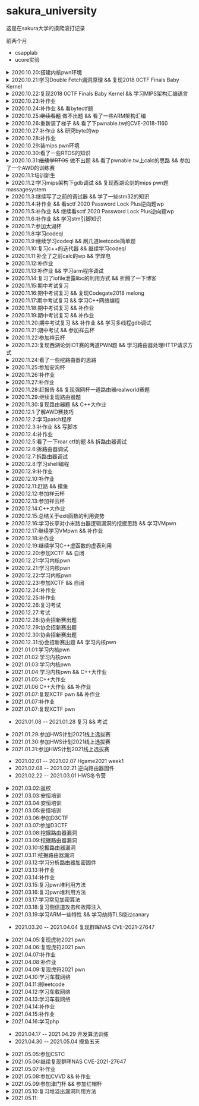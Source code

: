 # sakura_university

这是在sakura大学的摸爬滚打记录

前两个月

- csapplab
- ucore实验


<details>
  <summary>2020.10.20:搭建内核pwn环境</summary>
  qemu参数：
  
  ```
   -cpu kvm64,+smep,+smap 设置CPU的安全选项，这里开启了smap和smep
   -kernel 设置内核bzImage文件的路径
   -initrd 设置刚才利用busybox创建的rootfs.img，作为内核启动的文件系统
   -gdb tcp::1234 设置gdb的调试端口为1234
  ```
  
   内核中命令：
   
   ```
   lsmod
   insmod xx.ko
   rmmod xx.ko
   ```
  
   gdb命令：
   
   ```
   gdb vmlinux
   add-symbol-file ./xx.ko 0x(模块基地址) //加载驱动的符号文件
   target remote :1234
   ```
</details>

<details>
  <summary>2020.10.21:学习Double Fetch漏洞原理 && 复现2018 0CTF Finals Baby Kernel</summary>
</details>

<details>
  <summary>2020.10.22:复现2018 0CTF Finals Baby Kernel && 学习MIPS架构汇编语言</summary>
  wp：https://x1ng.top/2020/10/22/kernel-pwn%E5%85%A5%E9%97%A8%E4%B9%8B%E8%B7%AF-%E6%9B%B4%E6%96%B0%E4%B8%AD/
  
  学习笔记：https://x1ng.top/2020/11/14/%E6%B1%87%E7%BC%96%E8%AF%AD%E8%A8%80%E5%AD%A6%E4%B9%A0%E7%AC%94%E8%AE%B0/
  
</details>

<details>
  <summary>2020.10.23:补作业</summary>
</details>

<details>
  <summary>2020.10.24:补作业 && 看bytectf题</summary>
  学了一下golang语言的竞争漏洞
  又是零解的一天呜呜呜
</details>

<details>
  <summary>2020.10.25:<s>继续看题</s> 做不出题 && 看了一些ARM架构汇编</summary>
</details>

<details>
  <summary>2020.10.26:重新装了梯子 && 看了下pwnable.tw的CVE-2018-1160</summary>
  看着ida的反汇编有点迷，准备先复现一遍，，环境又搭不好
</details>

<details>
  <summary>2020.10.27:补作业 && 研究byte的wp</summary>
</details>

<details>
  <summary>2020.10.28:补作业</summary>
</details>

<details>
  <summary>2020.10.29:装mips pwn环境</summary>
</details>

<details>
  <summary>2020.10.30:看了一些RTOS的知识</summary>
  看到一个比赛有道rt-thread的题，去学了一下
</details>

<details>
  <summary>2020.10.31:<s>继续学RTOS</s> 做不出题 && 看了pwnable.tw上calc的思路 && 参加了一个AWD的训练赛</summary>
  等RTOS的wp
  
  还没打过AWD，然而两个小时没有队做出pwn来，感觉白白浪费了时间看一道堆题
</details>

<details>
  <summary>2020.11.1:培训新生</summary>
</details>

<details>
  <summary>2020.11.2:学习mips架构下gdb调试 && 复现西湖论剑的mips pwn题 massagesystem</summary>
  主要跟着这个师傅的博客 https://ray-cp.github.io/archivers/MIPS_Debug_Environment_and_Stack_Overflow 走
  
  静态编译  mipsel-linux-gcc -o test test.c -static
  
  qemu运行  qemu-mipsel ./test
  
  调试
  
   shell1:`qemu-mipsel -g 1234 -L /Path/buildroot/output/target/ test`
   
   shell2:
           ```
           gdb-multiarch ./test  
           target remote 127.0.0.1:1234
           ```
           
  与pwntools结合
  
  ```
  from pwn import*
  import sys

  context.binary = "ma"
  context.arch='mips'
  context.log_level = "debug"

  if sys.argv[1] == "r":
    p = remote("remote_addr", remote_port)
  elif sys.argv[1] == "l":
    p = process(["qemu-mipsel-static", "-L", "./", "./ma"])
  else:
    p = process(["qemu-mipsel-static", "-g", "1234", "-L", "./", "./ma"])
  ```
  
  另一个shell执行shell2的操作
  
  复现wp:https://x1ng.top/2020/11/02/mips-pwn%E5%85%A5%E9%97%A8%E4%B9%8B%E8%B7%AF/
</details>

<details>
  <summary>2020.11.3:继续写了之前的调试器 && 学了一些stm32的知识</summary>
  调试器看了一些原理后还是得跟着网上写，实现了c、b、q、x的功能
</details>

<details>
  <summary>2020.11.4:补作业 && 看sctf 2020 Password Lock Plus逆向题wp</summary>
  毛概开题报告花了点时间
  
  大概看了一下google到[师傅的stm32的wp](https://xuanxuanblingbling.github.io/iot/2020/07/08/stm32/)，但是看得不是很懂
</details>

<details>
  <summary>2020.11.5:补作业 && 继续看sctf 2020 Password Lock Plus逆向题wp</summary>
</details>

<details>
  <summary>2020.11.6:补作业 && 学习stm引脚知识</summary>
  结合stm32中文手册看了四节课，才勉强看明白了sctf 2020 Password Lock Plus逆向题wp  or2
</details>


<details>
  <summary>2020.11.7:参加太湖杯</summary>
  打了一天还是卑微一解，mips的程序调用返回还是不太明白，，有空再多看几遍
  wp:https://x1ng.top/2020/11/08/%E5%A4%AA%E6%B9%96%E6%9D%AF-easyKooc-wp/
</details>


<details>
  <summary>2020.11.8:学习codeql</summary>
  搭环境就花了大半天or2，，看itergator的文档看不懂，找了几篇博客从0开始学
</details>

<details>
  <summary>2020.11.9:继续学习codeql && 刷几道leetcode简单题</summary>
  大概了解了语法，递归谓词还不是很理解，itegator的文档依旧看的不是很懂，看了一篇用codeql挖洞的文章
</details>

<details>
  <summary>2020.11.10:复习c++的迭代器 && 继续学习codeql</summary>
</details>

<details>
  <summary>2020.11.11:补全了之前calc的wp && 学焊电</summary>
</details>

<details>
  <summary>2020.11.12:补作业</summary>
</details>


<details>
  <summary>2020.11.13:补作业 && 学习arm程序调试</summary>
  arm下的调试跟mips还是差不多的
  
  直接运行
  
  `./filename`
  
  调试
  
   shell1:`qemu-mipsel -g 1234 -L /Path/buildroot/output/target/ test`
   
   shell2:
           ```
           gdb-multiarch ./test    
           target remote 127.0.0.1:1234
           ```
           
  与pwntools结合
  
  ```
  from pwn import*
  import sys

  context.binary = "ma"
  context.arch='mips'
  context.log_level = "debug"

  if sys.argv[1] == "r":
    p = remote("remote_addr", remote_port)
  elif sys.argv[1] == "l":
    p = process(["qemu-arm", "-L", "./", "./ma"])
  else:
    p = process(["qemu-arm", "-g", "1234", "-L", "./", "./ma"])
  ```
  
  另一个shell执行shell2的操作
  
</details>


<details>
  <summary>2020.11.14:复习了iofile泄露libc的利用方式 && 折腾了一下博客</summary>
  IOfile泄露地址学习笔记:https://x1ng.top/2020/11/14/IO-file%E6%B3%84%E9%9C%B2libc%E5%9C%B0%E5%9D%80%E5%AD%A6%E4%B9%A0/
</details>


<details>
  <summary>2020.11.15:期中考试复习</summary>
</details>

<details>
  <summary>2020.11.16:期中考试复习 && 复现Codegate2018 melong</summary>
  wp:https://x1ng.top/2020/11/16/arm-pwn%E5%85%A5%E9%97%A8%E4%B9%8B%E8%B7%AF/
</details>


<details>
  <summary>2020.11.17:期中考试复习 && 学习C++网络编程</summary>
</details>

<details>
  <summary>2020.11.18:期中考试复习 && 补作业</summary>
</details>

<details>
  <summary>2020.11.19:期中考试复习 && 补作业</summary>
</details>

<details>
  <summary>2020.11.20:期中考试复习 && 补作业 && 学习多线程gdb调试</summary>
  查看当前所有线程
  
  `i threads`
  
  切换跟踪线程
  
  `thread N`(N为gdb中的线程编号)
</details>

<details>
  <summary>2020.11.21:期中考试 && 参加祥云杯</summary>
</details>

<details>
  <summary>2020.11.22:参加祥云杯</summary>
</details>


<details>
  <summary>2020.11.23:复现西湖论剑IOT赛的两道PWN题 && 学习路由器处理HTTP请求方式</summary>
  wp:https://x1ng.top/2020/11/24/%E8%A5%BF%E6%B9%96%E8%AE%BA%E5%89%912020IOT%E9%97%AF%E5%85%B3%E8%B5%9B-PWN/
</details>


<details>
  <summary>2020.11.24:看了一些挖路由器的思路</summary>
  水了一天，感觉考试复习太浪费时间，申请免考跑几趟花了点时间，摸鱼
</details>


<details>
  <summary>2020.11.25:参加安洵杯</summary>
  wp:https://x1ng.top/2020/11/26/%E5%AE%89%E6%B4%B5%E6%9D%AF2020/
</details>


<details>
  <summary>2020.11.26:补作业</summary>
</details>

<details>
  <summary>2020.11.27:补作业</summary>
</details>

<details>
  <summary>2020.11.28:赶报告 && 复现强网杯一道路由器realworld赛题</summary>
</details>

<details>
  <summary>2020.11.29:继续复现路由器题</summary>
</details>

<details>
  <summary>2020.11.30:复现路由器题 && C++大作业</summary>
  wp:https://www.anquanke.com/post/id/224301
</details>

<details>
  <summary>2020.12.1:了解AWD赛技巧</summary>
</details>

<details>
  <summary>2020.12.2:学习patch程序</summary>
  尝试动手写了一个通防脚本，，下周去试试能不能用
</details>

<details>
  <summary>2020.12.3:补作业 && 写脚本</summary>
</details>

<details>
  <summary>2020.12.4:补作业</summary>
</details>

<details>
  <summary>2020.12.5:看了一下roar ctf的题 && 拆路由器调试</summary>
</details>

<details>
  <summary>2020.12.6:拆路由器调试</summary>
</details>

<details>
  <summary>2020.12.7:拆路由器调试</summary>
</details>

<details>
  <summary>2020.12.8:学习shell编程</summary>
</details>

<details>
  <summary>2020.12.9:补作业</summary>
</details>

<details>
  <summary>2020.12.10:补作业</summary>
</details>

<details>
  <summary>2020.12.11:赶路 && 摸鱼</summary>
  去吉林参加祥云杯，摸鱼一天
</details>

<details>
  <summary>2020.12.12:参加祥云杯</summary>
  第一天AWD，四个pwn通防防了3个，，然而太菜了没能给出exp
</details>


<details>
  <summary>2020.12.13:参加祥云杯</summary>
  第二天CTF，到最后半小时才做出一个pwn，，还是太菜了or2
</details>

<details>
  <summary>2020.12.14:C++大作业</summary>
  肝C++大作业
</details>

<details>
  <summary>2020.12.15:总结关于exit函数的利用姿势</summary>
   笔记:https://x1ng.top/2020/12/15/%E5%AD%A6%E4%B9%A0%E5%85%B3%E4%BA%8Eexit%E7%9A%84%E5%88%A9%E7%94%A8%E6%96%B9%E6%B3%95/
</details>


<details>
  <summary>2020.12.16:学习长亭对小米路由器逻辑漏洞的挖掘思路 && 学习VMpwn</summary>
  学习笔记:https://x1ng.top/2020/12/16/%E5%B0%8F%E7%B1%B3%E8%B7%AF%E7%94%B1%E5%99%A8-%E9%80%BB%E8%BE%91%E6%BC%8F%E6%B4%9E%E5%AD%A6%E4%B9%A0%E7%AC%94%E8%AE%B0/
</details>

<details>
  <summary>2020.12.17:继续学习VMpwn && 补作业</summary>
  wp:https://x1ng.top/2020/12/17/%E5%AD%A6%E4%B9%A0VM-PWN/
</details>

<details>
  <summary>2020.12.18:补作业</summary>
</details>

<details>
  <summary>2020.12.19:继续学习C++虚函数的虚表利用</summary>
  笔记:
</details>

<details>
  <summary>2020.12.20:参加XCTF && 自闭</summary>
</details>

<details>
  <summary>2020.12.21:学习内核pwn</summary>
</details>

<details>
  <summary>2020.12.21:学习内核pwn</summary>
</details>

<details>
  <summary>2020.12.22:学习内核pwn</summary>
</details>

<details>
  <summary>2020.12.23:参加XCTF && 自闭</summary>
  pwn不动，，队里没有re爷爷，做了一个re签到题
</details>

<details>
  <summary>2020.12.24:补作业</summary>
</details>


<details>
  <summary>2020.12.25:补作业</summary>
</details>


<details>
  <summary>2020.12.26:复习考试</summary>
</details>


<details>
  <summary>2020.12.27:考试</summary>
</details>


<details>
  <summary>2020.12.28:协会招新赛出题</summary>
</details>


<details>
  <summary>2020.12.29:协会招新赛出题</summary>
</details>


<details>
  <summary>2020.12.30:协会招新赛出题</summary>
</details>


<details>
  <summary>2020.12.31:协会招新赛出题 && 学习内核pwn</summary>
</details>


<details>
  <summary>2021.01.01:学习内核pwn</summary>
</details>


<details>
  <summary>2021.01.02:学习内核pwn</summary>
</details>


<details>
  <summary>2021.01.03:学习内核pwn</summary>
</details>


<details>
  <summary>2021.01.04:学习内核pwn && C++大作业</summary>
  把祥云杯内核pwn题复现的坑填完了
  
  wp:https://x1ng.top/2021/01/04/kernel-pwn%E5%85%A5%E9%97%A8%E4%B9%8B%E8%B7%AF-%E4%BA%8C/
  
  赶C++大作业
</details>


<details>
  <summary>2021.01.05:C++大作业</summary>
</details>


<details>
  <summary>2021.01.06:C++大作业 && 补作业</summary>
</details>


<details>
  <summary>2021.01.07:复现XCTF pwn && 补作业</summary>
</details>


<details>
  <summary>2021.01.07:补作业</summary>
</details>


<details>
  <summary>2021.01.07:复现XCTF pwn</summary>
  wp:https://x1ng.top/2021/01/09/XCTF-HarmonyOS%E5%92%8CHMS%E4%B8%93%E5%9C%BA-pwn%E5%A4%8D%E7%8E%B0/
</details>

- 2021.01.08 -- 2021.01.28 复习 && 考试

<details>
  <summary>2021.01.29:参加HWS计划2021线上选拔赛</summary>
</details>


<details>
  <summary>2021.01.30:参加HWS计划2021线上选拔赛</summary>
</details>


<details>
  <summary>2021.01.31:参加HWS计划2021线上选拔赛</summary>
  wp:https://x1ng.top/2021/02/02/HWS%E5%86%AC%E4%BB%A4%E8%90%A5%E7%BA%BF%E4%B8%8A%E9%80%89%E6%8B%94%E8%B5%9B2021-WP/
</details>

- 2021.02.01 -- 2021.02.07 Hgame2021 week1
- 2021.02.08 -- 2021.02.21 逆向路由器固件
- 2021.02.22 -- 2021.03.01 HWS冬令营

<details>
  <summary>2021.03.02:返校</summary>
</details>


<details>
  <summary>2021.03.03:安恒培训</summary>
</details>


<details>
  <summary>2021.03.04:安恒培训</summary>
</details>


<details>
  <summary>2021.03.05:安恒培训</summary>
</details>


<details>
  <summary>2021.03.06:参加D3CTF</summary>
</details>


<details>
  <summary>2021.03.07:参加D3CTF</summary>
</details>


<details>
  <summary>2021.03.08:挖掘路由器漏洞</summary>
</details>


<details>
  <summary>2021.03.09:挖掘路由器漏洞</summary>
</details>


<details>
  <summary>2021.03.10:挖掘路由器漏洞</summary>
</details>


<details>
  <summary>2021.03.11:挖掘路由器漏洞</summary>
</details>


<details>
  <summary>2021.03.12:学习分析路由器加密固件</summary>
  学习笔记:https://x1ng.top/2021/03/09/%E5%AD%A6%E4%B9%A0%E5%88%86%E6%9E%90%E5%8A%A0%E5%AF%86%E7%9A%84%E8%B7%AF%E7%94%B1%E5%99%A8%E5%9B%BA%E4%BB%B6/
</details>


<details>
  <summary>2021.03.13:补作业</summary>
</details>


<details>
  <summary>2021.03.14:补作业</summary>
</details>


<details>
  <summary>2021.03.15:复习pwn堆利用方法</summary>
</details>


<details>
  <summary>2021.03.16:复习pwn堆利用方法</summary>
</details>


<details>
  <summary>2021.03.17:学习常见加密算法</summary>
</details>


<details>
  <summary>2021.03.18:复习侧信道攻击和故障注入</summary>
</details>


<details>
  <summary>2021.03.19:学习ARM一些特性 && 学习劫持TLS绕过canary</summary>
</details>

- 2021.03.20 -- 2021.04.04 复现群晖NAS CVE-2021-27647 


<details>
  <summary>2021.04.05:复现虎符2021 pwn</summary>
</details>


<details>
  <summary>2021.04.06:复现虎符2021 pwn</summary>
</details>


<details>
  <summary>2021.04.07:补作业</summary>
</details>


<details>
  <summary>2021.04.08:补作业</summary>
</details>


<details>
  <summary>2021.04.09:复现虎符2021 pwn</summary>
  wp:https://x1ng.top/2021/04/09/%E8%99%8E%E7%AC%A62021-apollo%E5%A4%8D%E7%8E%B0/
</details>


<details>
  <summary>2021.04.10:学习车载网络</summary>
</details>


<details>
  <summary>2021.04.11:刷leetcode</summary>
</details>


<details>
  <summary>2021.04.12:学习车载网络</summary>
</details>


<details>
  <summary>2021.04.13:学习车载网络</summary>
</details>


<details>
  <summary>2021.04.14:补作业</summary>
</details>


<details>
  <summary>2021.04.15:补作业</summary>
</details>


<details>
  <summary>2021.04.16:学习php</summary>
</details>


- 2021.04.17 -- 2021.04.29 开发算法训练
- 2021.04.30 -- 2021.05.04 摸鱼五天


<details>
  <summary>2021.05.05:参加CSTC</summary>
</details>


<details>
  <summary>2021.05.06:继续复现群晖NAS CVE-2021-27647</summary>
</details>



<details>
  <summary>2021.05.07:补作业</summary>
</details>


<details>
  <summary>2021.05.08:参加CVVD && 补作业</summary>
</details>


<details>
  <summary>2021.05.09:参加津门杯 && 参加红帽杯</summary>
</details>



<details>
  <summary>2021.05.10:复习堆溢出漏洞利用方法</summary>
</details>



<details>
  <summary>2021.05.11:</summary>
</details>

